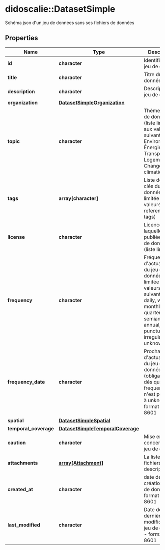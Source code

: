 # didoscalie::DatasetSimple

Schéma json d'un jeu de données sans ses fichiers de données

## Properties
Name | Type | Description | Notes
------------ | ------------- | ------------- | -------------
**id** | **character** | Identifiant du jeu de données | 
**title** | **character** | Titre du jeu de données | 
**description** | **character** | Description du jeu de données | 
**organization** | [**DatasetSimpleOrganization**](datasetSimple_organization.md) |  | 
**topic** | **character** | Thème du jeu de données (liste limitée aux valeurs suivantes: Environnement, Énergie, Transports, Logement, Changement climatique ) | 
**tags** | **array[character]** | Liste des mot-clés du jeu de données (liste limitée aux valeurs du referentiel des tags) | 
**license** | **character** | Licence sous laquelle est publiée le jeu de données (liste limitée) | 
**frequency** | **character** | Fréquence d&#39;actualisation du jeu de données (liste limitée aux valeurs suivantes: daily, weekly, monthly, quarterly, semiannual, annual, punctual, irregular, unknown) | 
**frequency_date** | **character** | Prochaine date d&#39;actualisation du jeu de données (obligatoire dés que frequency n&#39;est pas égal à unknown) - format iso 8601 | [optional] 
**spatial** | [**DatasetSimpleSpatial**](datasetSimple_spatial.md) |  | [optional] 
**temporal_coverage** | [**DatasetSimpleTemporalCoverage**](datasetSimple_temporal_coverage.md) |  | [optional] 
**caution** | **character** | Mise en garde concernant le jeu de données | [optional] 
**attachments** | [**array[Attachment]**](attachment.md) | La liste des fichiers descriptifs | 
**created_at** | **character** | date de création du jeu de données - format iso 8601 | 
**last_modified** | **character** | Date de dernière modification du jeu de données - format iso 8601 | [optional] 


